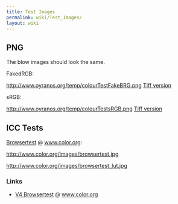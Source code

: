 ```yaml
---
title: Test Images
permalink: wiki/Test_Images/
layout: wiki
---
```


PNG
---

The blow images should look the same.

FakedRGB:

<http://www.oyranos.org/temp/colourTestFakeBRG.png> [Tiff
version](http://www.oyranos.org/temp/colourTestFakeBRG.tif)

sRGB:

<http://www.oyranos.org/temp/colourTestsRGB.png> [Tiff
version](http://www.oyranos.org/temp/colourTestsRGB.tif)

ICC Tests
---------

[Browsertest](http://www.color.org/browsertest.xalter) @ www.color.org:

<http://www.color.org/images/browsertest.jpg>

<http://www.color.org/images/browsertest_lut.jpg>

### Links

-   [V4 Browsertest](http://www.color.org/version4html.xalter) @
    www.color.org

